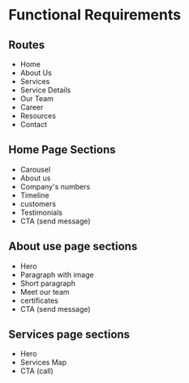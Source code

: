 # Functional Requirements

## Routes

- Home
- About Us
- Services
- Service Details
- Our Team
- Career
- Resources
- Contact

## Home Page Sections

- Carousel
- About us
- Company's numbers
- Timeline
- customers
- Testimonials
- CTA (send message)

## About use page sections

- Hero
- Paragraph with image
- Short paragraph
- Meet our team
- certificates
- CTA (send message)

## Services page sections

- Hero
- Services Map
- CTA (call)
